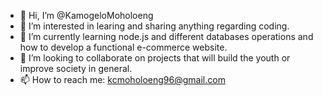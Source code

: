 - 👋 Hi, I’m @KamogeloMoholoeng
- 👀 I’m interested in learing and sharing anything regarding coding.
- 🌱 I’m currently learning node.js and different databases operations and how to develop a functional e-commerce website.
- 💞️ I’m looking to collaborate on projects that will build the youth or improve society in general.
- 📫 How to reach me: kcmoholoeng96@gmail.com

<!---
KamogeloMoholoeng/KamogeloMoholoeng is a ✨ special ✨ repository because its `README.md` (this file) appears on your GitHub profile.
You can click the Preview link to take a look at your changes.
--->
